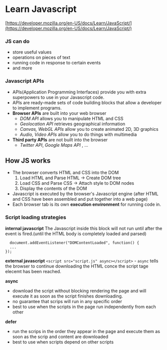 
# Learn Javascript

[https://developer.mozilla.org/en-US/docs/Learn/JavaScript/](https://developer.mozilla.org/en-US/docs/Learn/JavaScript/)


### JS can do

- store useful values
- operations on pieces of text
- running code in response to certain events
- and more


### Javascript APIs

- APIs(Application Programming Interfaces) provide you with extra superpowers to use in your Javascript code.
- APIs are ready-made sets of code building blocks that allow a developer to implement programs.
- **Browser APIs** are built into your web browser
  - *DOM API* allows you to manipulate HTML and CSS
  - *Geolocation API* retrieves geographical information
  - *Canvas, WebGL APIs* allow you to create animated 2D, 3D graphics
  - *Audio, Video APIs* allow you to do things with multimedia
- **Third party APIs** are not built into the browser
  - *Twitter API*, *Google Maps API* , ...


## How JS works

- The browser converts HTML and CSS into the DOM
  1. Load HTML and Parse HTML -> Create DOM tree
  2. Load CSS and Parse CSS -> Attach style to DOM nodes
  3. Display the contents of the DOM
- Javascript is executed by the browser's Javascript engine (after HTML and CSS have been assembled and put together into a web page)
- Each browser tab is its own **execution environment** for running code in.

### Script loading strategies

**internal javascript**
The Javascript inside this block will not run until after the event is fired.(until the HTML body is completely loaded and parsed)

```
  document.addEventListener("DOMContentLoaded", function() {
  ...
});
```

**external javascript**
`<script src="script.js" async></script>` - `async` tells the browser to continue downloading the HTML conce the script tage elecemt has been reached.

**async**
- download the script without blocking rendering the page and will execute it as soon as the script finishes downloading.
- no guarantee that scrips will run in any specific order
- best to use when the scripts in the page run independently from each other

**defer**
- run the scrips in the order they appear in the page and execute them as soon as the scrip and content are downloaded
- best to use when scripts depend on other scripts



